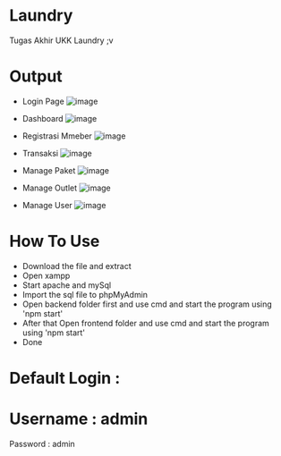 # Laundry
Tugas Akhir UKK Laundry ;v

# Output

- Login Page
![image](https://github.com/FerdiNP/Laundry/assets/53221378/ce97e977-f235-4e55-94b3-20befa07a877)

- Dashboard
![image](https://github.com/FerdiNP/Laundry/assets/53221378/455a930e-6a72-4346-ba34-f16d5005c467)

- Registrasi Mmeber
![image](https://github.com/FerdiNP/Laundry/assets/53221378/1c6c970a-9d65-4422-937d-365f39a3f244)

- Transaksi
![image](https://github.com/FerdiNP/Laundry/assets/53221378/2884c286-05ca-4882-bcd9-c7ad8551f0d6)

- Manage Paket
![image](https://github.com/FerdiNP/Laundry/assets/53221378/3b0b05fd-6dc9-4e1d-85ea-608f43c18c18)

- Manage Outlet
![image](https://github.com/FerdiNP/Laundry/assets/53221378/e9bda45a-4442-49f6-bb3c-f600a9db6d09)

- Manage User
![image](https://github.com/FerdiNP/Laundry/assets/53221378/ed00e4bd-a803-461e-a3f8-0c7ff8de1254)

# How To Use

- Download the file and extract
- Open xampp
- Start apache and mySql
- Import the sql file to phpMyAdmin
- Open backend folder first and use cmd and start the program using 'npm start'
- After that Open frontend folder and use cmd and start the program using 'npm start'
- Done 

# Default Login :
Username : admin
================
Password : admin
